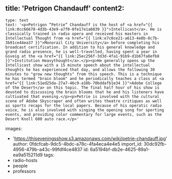 title: 'Petrigon Chandauff'
content2:
  -
    type: text
    text: '<p>Petrigon “Petrie” Chandauff is the host of <a href="{{ link:0cc66678-4d3b-43e9-a7f0-0fe17e1a6039 }}">Intellicast</a>. He is classically trained in radio opera and received his masters in Intellectual Thought from <a href="{{ link:e7c0ce21-a613-4e8b-8c7b-3b91ce44ea37 }}">Monorail City University</a> before completing his broadcast certification. In addition to his general knowledge and grand radio presence, he is well-travelled, having spent a year in Gsveig at the <a href="{{ link:25ec256f-3d3d-4fa1-91b9-d1b67fa8efb8 }}">Institution Heavythought</a>.</p><p>He generally opens up the Intellicast show with a 15 minute speech about the intellectual thoughts he has experienced that day, and allows the following 30 minutes to "grow new thoughts" from this speech. This is a technique he has termed "brain bloom" and he periodically teaches a class at <a href="{{ link:51ed25da-27a7-46c9-a10b-70bddafb1e34 }}">Adobe College of the Desert</a> on this topic. The final half hour of his show is devoted to discussing the brain blooms that he and his listeners have cultivated that evening.</p><p>Petrie is involved with the cultural scene of Adobe Skyscraper and often writes theatre critiques as well as sports recaps for the local papers. Because of his operatic radio voice, he is also involved with singing the opening song for sporting events, and providing color commentary for large events, such as the Desert Knoll 600 auto race.</p>'
images:
  - 'https://thiseveningsshow.s3.amazonaws.com/wiki/petrie-chandauff.jpg'
author: 0fdcfcab-9dc5-4bdc-a78c-4fa4eca4e4e5
import_id: 30dc92fb-4956-479b-a43c-99fdf4ce4837
id: 6a5194bf-db2e-4625-89a1-ea9a515211d9
tags:
  - radio-hosts
  - people
  - professors
